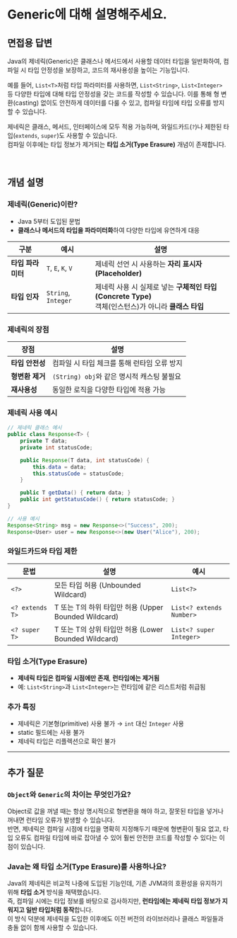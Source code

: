 # Generic에 대해 설명해주세요.

## 면접용 답변  
Java의 제네릭(Generic)은 클래스나 메서드에서 사용할 데이터 타입을 일반화하여, 컴파일 시 타입 안정성을 보장하고, 코드의 재사용성을 높이는 기능입니다.

예를 들어, `List<T>`처럼 타입 파라미터를 사용하면, `List<String>`, `List<Integer>` 등 다양한 타입에 대해 타입 안정성을 갖는 코드를 작성할 수 있습니다.
이를 통해 형 변환(casting) 없이도 안전하게 데이터를 다룰 수 있고, 컴파일 타임에 타입 오류를 방지할 수 있습니다.

제네릭은 클래스, 메서드, 인터페이스에 모두 적용 가능하며, 와일드카드(`?`)나 제한된 타입(`extends`, `super`)도 사용할 수 있습니다.  
컴파일 이후에는 타입 정보가 제거되는 **타입 소거(Type Erasure)** 개념이 존재합니다.

<br/>

## 개념 설명

### 제네릭(Generic)이란?
- Java 5부터 도입된 문법
- **클래스나 메서드의 타입을 파라미터화**하여 다양한 타입에 유연하게 대응


| 구분               | 예시                   | 설명                                                                           |
|--------------------|----------------------|------------------------------------------------------------------------------|
| **타입 파라미터**   | `T`, `E`, `K`, `V`   | 제네릭 선언 시 사용하는 **자리 표시자(Placeholder)**                                        |
| **타입 인자**       | `String`, `Integer`  | 제네릭 사용 시 실제로 넣는 **구체적인 타입(Concrete Type)**<br>객체(인스턴스)가 아니라 **클래스 타입**|


### 제네릭의 장점

| 장점              | 설명                             |
|------------------|--------------------------------|
| **타입 안전성**   | 컴파일 시 타입 체크를 통해 런타임 오류 방지      |
| **형변환 제거**   | `(String) obj`와 같은 명시적 캐스팅 불필요 |
| **재사용성**      | 동일한 로직을 다양한 타입에 적용 가능          |

### 제네릭 사용 예시
```java
// 제네릭 클래스 예시
public class Response<T> {
    private T data;
    private int statusCode;

    public Response(T data, int statusCode) {
        this.data = data;
        this.statusCode = statusCode;
    }

    public T getData() { return data; }
    public int getStatusCode() { return statusCode; }
}
```
```java
// 사용 예시
Response<String> msg = new Response<>("Success", 200);
Response<User> user = new Response<>(new User("Alice"), 200);
```

### 와일드카드와 타입 제한

| 문법                  | 설명                                                 | 예시                                |
|---------------------|----------------------------------------------------|-----------------------------------|
| `<?>`               | 모든 타입 허용 (Unbounded Wildcard)                  | `List<?>`                         |
| `<? extends T>`     | T 또는 T의 하위 타입만 허용 (Upper Bounded Wildcard) | `List<? extends Number>`         |
| `<? super T>`       | T 또는 T의 상위 타입만 허용 (Lower Bounded Wildcard) | `List<? super Integer>`          |

### 타입 소거(Type Erasure)

- **제네릭 타입은 컴파일 시점에만 존재**, **런타임에는 제거됨**
- 예: `List<String>`과 `List<Integer>`는 런타임에 같은 리스트처럼 취급됨

### 추가 특징
- 제네릭은 기본형(primitive) 사용 불가 → `int` 대신 `Integer` 사용
- static 필드에는 사용 불가
- 제네릭 타입은 리플렉션으로 확인 불가

---

## 추가 질문
### `Object`와 `Generic`의 차이는 무엇인가요?

Object로 값을 꺼낼 때는 항상 명시적으로 형변환을 해야 하고, 잘못된 타입을 넣거나 꺼내면 런타임 오류가 발생할 수 있습니다.  
반면, 제네릭은 컴파일 시점에 타입을 명확히 지정해두기 때문에 형변환이 필요 없고, 타입 오류도 컴파일 타임에 바로 잡아낼 수 있어 훨씬 안전한 코드를 작성할 수 있다는 이점이 있습니다.


### Java는 왜 타입 소거(Type Erasure)를 사용하나요?

Java의 제네릭은 비교적 나중에 도입된 기능인데, 기존 JVM과의 호환성을 유지하기 위해 **타입 소거** 방식을 채택했습니다.  
즉, 컴파일 시에는 타입 정보를 바탕으로 검사하지만, **런타임에는 제네릭 타입 정보가 지워지고 일반 타입처럼 동작**합니다.  
이 방식 덕분에 제네릭을 도입한 이후에도 이전 버전의 라이브러리나 클래스 파일들과 충돌 없이 함께 사용할 수 있습니다.
